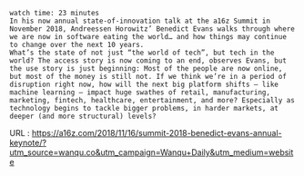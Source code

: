     
    watch time: 23 minutes  
    In his now annual state-of-innovation talk at the a16z Summit in November 2018, Andreessen Horowitz’ Benedict Evans walks through where we are now in software eating the world… and how things may continue to change over the next 10 years.  
    What’s the state of not just “the world of tech”, but tech in the world? The access story is now coming to an end, observes Evans, but the use story is just beginning: Most of the people are now online, but most of the money is still not. If we think we’re in a period of disruption right now, how will the next big platform shifts — like machine learning — impact huge swathes of retail, manufacturing, marketing, fintech, healthcare, entertainment, and more? Especially as technology begins to tackle bigger problems, in harder markets, at deeper (and more structural) levels?  
    
  URL : https://a16z.com/2018/11/16/summit-2018-benedict-evans-annual-keynote/?utm_source=wanqu.co&utm_campaign=Wanqu+Daily&utm_medium=website